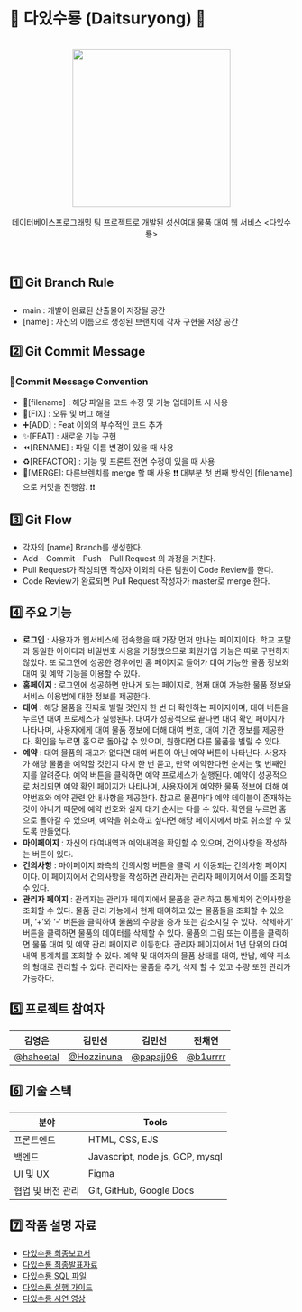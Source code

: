 # 🔮 다있수룡 (Daitsuryong) 🔮
<br>
<div align="center"><img src="https://user-images.githubusercontent.com/70993562/153757008-d0904d95-cd13-43ea-88bc-59b0d239e0ef.png" height=280 width=280></div>
<br>
<div align="center">데이터베이스프로그래밍 팀 프로젝트로 개발된 성신여대 물품 대여 웹 서비스 <다있수룡></div>
<br></br>

  ## 1️⃣ Git Branch Rule
  - main : 개발이 완료된 산출물이 저장될 공간
  - [name] : 자신의 이름으로 생성된 브랜치에 각자 구현물 저장 공간
  
  ## 2️⃣ Git Commit Message
  ### 📍Commit Message Convention
  - 📝[filename] : 해당 파일을 코드 수정 및 기능 업데이트 시 사용
  - 🔨[FIX] : 오류 및 버그 해결
  - ➕[ADD] : Feat 이외의 부수적인 코드 추가
  - ✨[FEAT] : 새로운 기능 구현
  - ⏪️[RENAME] : 파일 이름 변경이 있을 때 사용
  - ♻️[REFACTOR] : 기능 및 프론트 전면 수정이 있을 때 사용
  - 🔀[MERGE]: 다른브렌치를 merge 할 때 사용
 ❗❗ 대부분 첫 번째 방식인 [filename] 으로 커밋을 진행함. ❗❗

  ## 3️⃣ Git Flow
  - 각자의 [name] Branch를 생성한다.
  - Add - Commit - Push - Pull Request 의 과정을 거친다.
  - Pull Request가 작성되면 작성자 이외의 다른 팀원이 Code Review를 한다.
  - Code Review가 완료되면 Pull Request 작성자가 master로 merge 한다.

  ## 4️⃣ 주요 기능
  - **로그인** : 사용자가 웹서비스에 접속했을 때 가장 먼저 만나는 페이지이다. 학교 포탈과 동일한 아이디과 비밀번호 사용을 가정했으므로 회원가입 기능은 따로 구현하지 않았다. 또 로그인에 성공한 경우에만 홈 페이지로 들어가 대여 가능한 물품 정보와 대여 및 예약 기능을 이용할 수 있다.
  - **홈페이지** : 로그인에 성공하면 만나게 되는 페이지로, 현재 대여 가능한 물품 정보와 서비스 이용법에 대한 정보를 제공한다.
  - **대여** : 해당 물품을 진짜로 빌릴 것인지 한 번 더 확인하는 페이지이며, 대여 버튼을 누르면 대여 프로세스가 실행된다. 대여가 성공적으로 끝나면 대여 확인 페이지가 나타나며, 사용자에게 대여 물품 정보에 더해 대여 번호, 대여 기간 정보를 제공한다. 확인을 누르면 홈으로 돌아갈 수 있으며, 원한다면 다른 물품을 빌릴 수 있다.
  - **예약** : 대여 물품의 재고가 없다면 대여 버튼이 아닌 예약 버튼이 나타난다. 사용자가 해당 물품을 예약할 것인지 다시 한 번 묻고, 만약 예약한다면 순서는 몇 번째인지를 알려준다. 예약 버튼을 클릭하면 예약 프로세스가 실행된다. 예약이 성공적으로 처리되면 예약 확인 페이지가 나타나며, 사용자에게 예약한 물품 정보에 더해 예약번호와 예약 관련 안내사항을 제공한다. 참고로 물품마다 예약 테이블이 존재하는 것이 아니기 때문에 예약 번호와 실제 대기 순서는 다를 수 있다. 확인을 누르면 홈으로 돌아갈 수 있으며, 예약을 취소하고 싶다면 해당 페이지에서 바로 취소할 수 있도록 만들었다.
  - **마이페이지** : 자신의 대여내역과 예약내역을 확인할 수 있으며, 건의사항을 작성하는 버튼이 있다.
  - **건의사항** : 마이페이지 좌측의 건의사항 버튼을 클릭 시 이동되는 건의사항 페이지이다. 이 페이지에서 건의사항을 작성하면 관리자는 관리자 페이지에서 이를 조회할 수 있다.
  - **관리자 페이지** : 관리자는 관리자 페이지에서 물품을 관리하고 통계치와 건의사항을 조회할 수 있다. 물품 관리 기능에서 현재 대여하고 있는 물품들을 조회할 수 있으며, 
‘+’와 ‘-’ 버튼을 클릭하여 물품의 수량을 증가 또는 감소시킬 수 있다. ‘삭제하기’ 버튼을 클릭하면 물품의 데이터를 삭제할 수 있다. 물품의 그림 또는 이름을 클릭하면 물품 대여 및 예약 관리 페이지로 이동한다. 관리자 페이지에서 1년 단위의 대여내역 통계치를 조회할 수 있다. 예약 및 대여자의 물품 상태를 대여, 반납, 예약 취소의 형태로 관리할 수 있다. 관리자는 물품을 추가, 삭제 할 수 있고 수량 또한 관리가 가능하다.
   
  ## 5️⃣ 프로젝트 참여자
| 김영은 | 김민선 | 김민선 | 전채연 |
| --- | --- | --- | --- |
| [@hahoetal](https://github.com/hahoetal) | [@Hozzinuna](https://github.com/Hozzinuna) | [@papajj06](https://github.com/papajj06) | [@b1urrrr](https://github.com/b1urrrr) |

  ## 6️⃣ 기술 스택
| 분야 | Tools |
| --- | --- |
| 프론트엔드 | HTML, CSS, EJS |
| 백엔드 | Javascript, node.js, GCP, mysql |
| UI 및 UX | Figma |
| 협업 및 버전 관리 | Git, GitHub, Google Docs |

  ## 7️⃣ 작품 설명 자료
- [다있수룡 최종보고서](https://github.com/b1urrrr/Daitsuryong/files/8055666/12_.pdf)
- [다있수룡 최종발표자료](https://github.com/b1urrrr/Daitsuryong/files/8055669/_._12._.pdf)
- [다있수룡 SQL 파일](https://github.com/b1urrrr/Daitsuryong/files/8055706/12_DB.SQL.txt)
- [다있수룡 실행 가이드](https://github.com/b1urrrr/Daitsuryong/files/8055665/12_.pdf)
- [다있수룡 시연 영상](https://user-images.githubusercontent.com/70993562/153756777-e58f96f8-afd4-4591-8559-d2a2bbb3a528.mp4)
  
